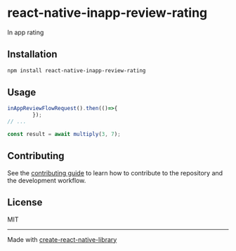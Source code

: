 # react-native-inapp-review-rating
In app rating
## Installation

```sh
npm install react-native-inapp-review-rating
```

## Usage

```js
inAppReviewFlowRequest().then(()=>{
        });
// ...

const result = await multiply(3, 7);
```

## Contributing

See the [contributing guide](CONTRIBUTING.md) to learn how to contribute to the repository and the development workflow.

## License

MIT

---

Made with [create-react-native-library](https://github.com/callstack/react-native-builder-bob)
